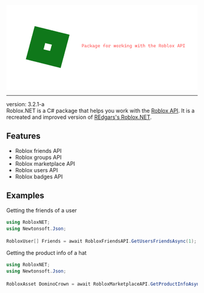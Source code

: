 <img src="/resources/logo.png" align="center">
<hr>

version: 3.2.1-a
<br>
Roblox.NET is a C# package that helps you work with the <a href="https://api.roblox.com/docs">Roblox API</a>. It is a recreated and improved version of <a href="https://github.com/REdgars/Roblox.NET">REdgars's Roblox.NET</a>.

## Features
* Roblox friends API
* Roblox groups API
* Roblox marketplace API
* Roblox users API
* Roblox badges API

## Examples
Getting the friends of a user
```cs
using RobloxNET;
using Newtonsoft.Json;

RobloxUser[] Friends = await RobloxFriendsAPI.GetUsersFriendsAsync(1);
```

Getting the product info of a hat
```cs
using RobloxNET;
using Newtonsoft.Json;

RobloxAsset DominoCrown = await RobloxMarketplaceAPI.GetProductInfoAsync(1031429);
```